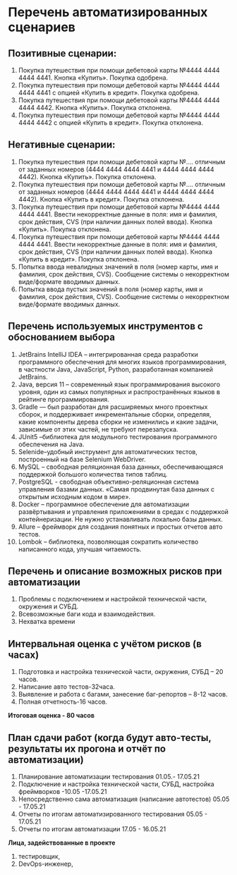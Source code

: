 # Перечень автоматизированных сценариев
## Позитивные сценарии:
1.	Покупка путешествия при помощи дебетовой карты №4444 4444 4444 4441. Кнопка «Купить». Покупка одобрена.
1.	Покупка путешествия при помощи дебетовой карты №4444 4444 4444 4441 с опцией «Купить в кредит». Покупка одобрена.
1.  Покупка путешествия при помощи дебетовой карты №4444 4444 4444 4442. Кнопка «Купить». Покупка отклонена.
1.	Покупка путешествия при помощи дебетовой карты №4444 4444 4444 4442 с опцией «Купить в кредит». Покупка отклонена.
## Негативные сценарии:
1.	Покупка путешествия при помощи дебетовой карты №…. отличным от заданных номеров (4444 4444 4444 4441 и 4444 4444 4444 4442). Кнопка «Купить». Покупка отклонена.
1.	Покупка путешествия при помощи дебетовой карты №…. отличным от заданных номеров (4444 4444 4444 4441 и 4444 4444 4444 4442). Кнопка «Купить в кредит». Покупка отклонена. 
1.  Покупка путешествия при помощи дебетовой карты №4444 4444 4444 4441. Ввести некорректные данные в поля: имя и фамилия, срок действия, CVS (при наличии данных полей ввода). Кнопка «Купить». Покупка отклонена.
1.  Покупка путешествия при помощи дебетовой карты №4444 4444 4444 4441. Ввести некорректные данные в поля: имя и фамилия, срок действия, CVS (при наличии данных полей ввода). Кнопка «Купить в кредит». Покупка отклонена.
1.	Попытка ввода невалидных значений в поля (номер карты, имя и фамилия, срок действия, CVS). Сообщение системы о некорректном виде/формате вводимых данных.
1.  Попытка ввода пустых значений в поля (номер карты, имя и фамилия, срок действия, CVS). Сообщение системы о некорректном виде/формате вводимых данных.
## Перечень используемых инструментов с обоснованием выбора
1. JetBrains IntelliJ IDEA – интегрированная среда разработки программного обеспечения для многих языков программирования, в частности Java, JavaScript, Python, разработанная компанией JetBrains.
1. Java, версия 11 – современный язык программирования высокого уровня, один из самых популярных и распространённых языков в рейтинге программирования.
1. Gradle — был разработан для расширяемых много проектных сборок, и поддерживает инкрементальные сборки, определяя, какие компоненты дерева сборки не изменились и какие задачи, зависимые от этих частей, не требуют перезапуска.
1. JUnit5 –библиотека для модульного тестирования программного обеспечения на Java. 
1. Selenide–удобный инструмент для автоматических тестов, построенный на базе Selenium WebDriver.
1. MySQL – свободная реляционная база данных, обеспечивающаяся поддержкой большого количества типов таблиц.
1. PostgreSQL - свободная объективно-реляционная система управления базами данных. «Самая продвинутая база данных с открытым исходным кодом в мире».
1. Docker – программное обеспечение для автоматизации развёртывания и управления приложениями в средах с поддержкой контейнеризации. Не нужно устанавливать локально базы данных.
1. Allure – фреймворк для создания понятных и простых отчетов авто тестов.
1. Lombok – библиотека, позволяющая сократить количество написанного кода, улучшая читаемость.
## Перечень и описание возможных рисков при автоматизации
1. Проблемы с подключением и настройкой технической части, окружения и СУБД.
1. Всевозможные баги кода и взаимодействия.
1. Нехватка времени 
## Интервальная оценка с учётом рисков (в часах)
1. Подготовка и настройка технической части, окружения, СУБД – 20 часов.
1. Написание авто тестов-32часа.
1. Выявление и работа с багами, занесение баг-репортов – 8-12 часов.
1. Полная отчетность-16 часов.

**Итоговая оценка - 80 часов**
## План сдачи работ (когда будут авто-тесты, результаты их прогона и отчёт по автоматизации)
1. Планирование автоматизации тестирования 01.05.- 17.05.21
1. Подключение и настройка технической части, СУБД, настройка фреймворков -10.05 -17.05.21 
1. Непосредственно сама автоматизация (написание автотестов) 05.05 - 17.05.21
1. Отчеты по итогам автоматизированного тестирования 05.05 - 17.05.21
1. Отчеты по итогам автоматизации 17.05 - 16.05.21

 **Лица, задействованные в проекте**
1. тестировщик,
2. DevOps-инженер,